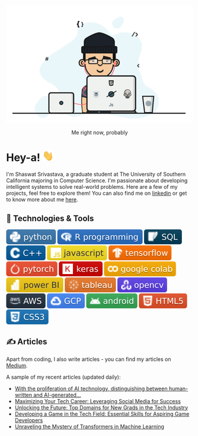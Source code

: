 <div align="center">
  <img src="https://github.com/shaas1704/shaas1704/blob/main/New/coffee%20fall.gif" alt="Header GIF">
  <p>Me right now, probably</p>
</div>

# Hey-a! <img src="https://github.com/shaas1704/shaas1704/blob/main/New/wave.gif" width="30px" height="30px" />

I'm Shaswat Srivastava, a graduate student at The University of Southern California majoring in Computer Science. I'm passionate about developing intelligent systems to solve real-world problems. Here are a few of my projects, feel free to explore them! You can also find me on [linkedin](https://www.linkedin.com/in/shaswatsrivastava/) or get to know more about me [here](https://shaas1704.github.io/).

## 🔧 Technologies & Tools
![](https://github.com/shaas1704/shaas1704/blob/main/New/badges/python-informational.svg)
![](https://github.com/shaas1704/shaas1704/blob/main/New/badges/R%20programming-informational.svg)
![](https://github.com/shaas1704/shaas1704/blob/main/New/badges/SQL-informational.svg)
![](https://github.com/shaas1704/shaas1704/blob/main/New/badges/C%2B%2B-informational.svg)
![](https://github.com/shaas1704/shaas1704/blob/main/New/badges/javascript-informational.svg)
![](https://github.com/shaas1704/shaas1704/blob/main/New/badges/tensorflow-informational.svg)
![](https://github.com/shaas1704/shaas1704/blob/main/New/badges/pytorch-informational.svg)
![](https://github.com/shaas1704/shaas1704/blob/main/New/badges/keras-informational.svg)
![](https://github.com/shaas1704/shaas1704/blob/main/New/badges/google%20colab-informational.svg)
![](https://github.com/shaas1704/shaas1704/blob/main/New/badges/power%20BI-informational.svg)
![](https://github.com/shaas1704/shaas1704/blob/main/New/badges/tableau-informational.svg)
![](https://github.com/shaas1704/shaas1704/blob/main/New/badges/opencv-informational.svg)
![](https://github.com/shaas1704/shaas1704/blob/main/New/badges/AWS-informational.svg)
![](https://github.com/shaas1704/shaas1704/blob/main/New/badges/GCP-informational.svg)
![](https://github.com/shaas1704/shaas1704/blob/main/New/badges/android-informational.svg)
![](https://github.com/shaas1704/shaas1704/blob/main/New/badges/HTML5-informational.svg)
![](https://github.com/shaas1704/shaas1704/blob/main/New/badges/CSS3-informational.svg)

## &#x270d; Articles

Apart from coding, I also write articles - you can find my articles on [Medium](https://medium.com/@shaswat.srivastava.404).

A sample of my recent articles (updated daily):

<!-- BLOG-POST-LIST:START -->

- [With the proliferation of AI technology, distinguishing between human-written and AI-generated…](https://medium.com/@shaswat.srivastava.404/with-the-proliferation-of-ai-technology-distinguishing-between-human-written-and-ai-generated-7243e667cf02?source=rss-6510cb770b22------2)
- [Maximizing Your Tech Career: Leveraging Social Media for Success](https://medium.com/@shaswat.srivastava.404/maximizing-your-tech-career-leveraging-social-media-for-success-4550945343ef?source=rss-6510cb770b22------2)
- [Unlocking the Future: Top Domains for New Grads in the Tech Industry](https://medium.com/@shaswat.srivastava.404/unlocking-the-future-top-domains-for-new-grads-in-the-tech-industry-7036d80fdf4f?source=rss-6510cb770b22------2)
- [Developing a Game in the Tech Field: Essential Skills for Aspiring Game Developers](https://medium.com/@shaswat.srivastava.404/developing-a-game-in-the-tech-field-essential-skills-for-aspiring-game-developers-f7f1a8ca6566?source=rss-6510cb770b22------2)
- [Unraveling the Mystery of Transformers in Machine Learning](https://medium.com/@shaswat.srivastava.404/unraveling-the-mystery-of-transformers-in-machine-learning-77cbe65dcaa9?source=rss-6510cb770b22------2)
<!-- BLOG-POST-LIST:END -->
